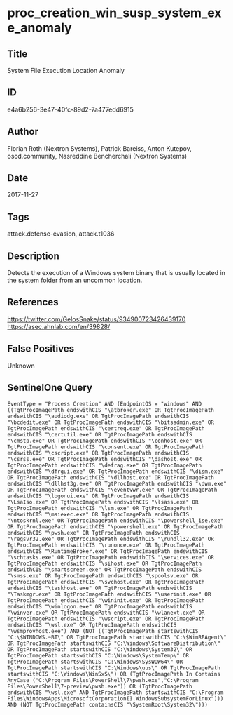 # proc_creation_win_susp_system_exe_anomaly

## Title
System File Execution Location Anomaly

## ID
e4a6b256-3e47-40fc-89d2-7a477edd6915

## Author
Florian Roth (Nextron Systems), Patrick Bareiss, Anton Kutepov, oscd.community, Nasreddine Bencherchali (Nextron Systems)

## Date
2017-11-27

## Tags
attack.defense-evasion, attack.t1036

## Description
Detects the execution of a Windows system binary that is usually located in the system folder from an uncommon location.


## References
https://twitter.com/GelosSnake/status/934900723426439170
https://asec.ahnlab.com/en/39828/

## False Positives
Unknown

## SentinelOne Query
```
EventType = "Process Creation" AND (EndpointOS = "windows" AND ((TgtProcImagePath endswithCIS "\atbroker.exe" OR TgtProcImagePath endswithCIS "\audiodg.exe" OR TgtProcImagePath endswithCIS "\bcdedit.exe" OR TgtProcImagePath endswithCIS "\bitsadmin.exe" OR TgtProcImagePath endswithCIS "\certreq.exe" OR TgtProcImagePath endswithCIS "\certutil.exe" OR TgtProcImagePath endswithCIS "\cmstp.exe" OR TgtProcImagePath endswithCIS "\conhost.exe" OR TgtProcImagePath endswithCIS "\consent.exe" OR TgtProcImagePath endswithCIS "\cscript.exe" OR TgtProcImagePath endswithCIS "\csrss.exe" OR TgtProcImagePath endswithCIS "\dashost.exe" OR TgtProcImagePath endswithCIS "\defrag.exe" OR TgtProcImagePath endswithCIS "\dfrgui.exe" OR TgtProcImagePath endswithCIS "\dism.exe" OR TgtProcImagePath endswithCIS "\dllhost.exe" OR TgtProcImagePath endswithCIS "\dllhst3g.exe" OR TgtProcImagePath endswithCIS "\dwm.exe" OR TgtProcImagePath endswithCIS "\eventvwr.exe" OR TgtProcImagePath endswithCIS "\logonui.exe" OR TgtProcImagePath endswithCIS "\LsaIso.exe" OR TgtProcImagePath endswithCIS "\lsass.exe" OR TgtProcImagePath endswithCIS "\lsm.exe" OR TgtProcImagePath endswithCIS "\msiexec.exe" OR TgtProcImagePath endswithCIS "\ntoskrnl.exe" OR TgtProcImagePath endswithCIS "\powershell_ise.exe" OR TgtProcImagePath endswithCIS "\powershell.exe" OR TgtProcImagePath endswithCIS "\pwsh.exe" OR TgtProcImagePath endswithCIS "\regsvr32.exe" OR TgtProcImagePath endswithCIS "\rundll32.exe" OR TgtProcImagePath endswithCIS "\runonce.exe" OR TgtProcImagePath endswithCIS "\RuntimeBroker.exe" OR TgtProcImagePath endswithCIS "\schtasks.exe" OR TgtProcImagePath endswithCIS "\services.exe" OR TgtProcImagePath endswithCIS "\sihost.exe" OR TgtProcImagePath endswithCIS "\smartscreen.exe" OR TgtProcImagePath endswithCIS "\smss.exe" OR TgtProcImagePath endswithCIS "\spoolsv.exe" OR TgtProcImagePath endswithCIS "\svchost.exe" OR TgtProcImagePath endswithCIS "\taskhost.exe" OR TgtProcImagePath endswithCIS "\Taskmgr.exe" OR TgtProcImagePath endswithCIS "\userinit.exe" OR TgtProcImagePath endswithCIS "\wininit.exe" OR TgtProcImagePath endswithCIS "\winlogon.exe" OR TgtProcImagePath endswithCIS "\winver.exe" OR TgtProcImagePath endswithCIS "\wlanext.exe" OR TgtProcImagePath endswithCIS "\wscript.exe" OR TgtProcImagePath endswithCIS "\wsl.exe" OR TgtProcImagePath endswithCIS "\wsmprovhost.exe") AND (NOT ((TgtProcImagePath startswithCIS "C:\$WINDOWS.~BT\" OR TgtProcImagePath startswithCIS "C:\$WinREAgent\" OR TgtProcImagePath startswithCIS "C:\Windows\SoftwareDistribution\" OR TgtProcImagePath startswithCIS "C:\Windows\System32\" OR TgtProcImagePath startswithCIS "C:\Windows\SystemTemp\" OR TgtProcImagePath startswithCIS "C:\Windows\SysWOW64\" OR TgtProcImagePath startswithCIS "C:\Windows\uus\" OR TgtProcImagePath startswithCIS "C:\Windows\WinSxS\") OR (TgtProcImagePath In Contains AnyCase ("C:\Program Files\PowerShell\7\pwsh.exe","C:\Program Files\PowerShell\7-preview\pwsh.exe")) OR (TgtProcImagePath endswithCIS "\wsl.exe" AND TgtProcImagePath startswithCIS "C:\Program Files\WindowsApps\MicrosoftCorporationII.WindowsSubsystemForLinux"))) AND (NOT TgtProcImagePath containsCIS "\SystemRoot\System32\")))

```
